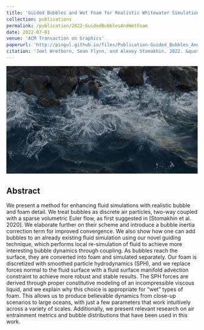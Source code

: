 ```yaml
---
title: 'Guided Bubbles and Wet Foam for Realistic Whitewater Simulation'
collection: publications
permalink: /publication/2022-GuidedBubblesAndWetFoam
date: 2022-07-01
venue: 'ACM Transaction on Graphics'
paperurl: 'http://pingul.github.io/files/Publication-Guided_Bubbles_And_Wet_Foam/Guided_Bubbles_And_Wet_Foam.pdf'
citation: 'Joel Wretborn, Sean Flynn, and Alexey Stomakhin. 2022. &quot;Guided Bubbles and Wet Foam for Realistic Whitewater Simulation.&quot; ACM Transactions on Graphics. https://doi.org/10.1145/3528223.3530059.'
---
```


![Guided Bubbles and Wet Foam for Realistic Whitewater Simulation](/files/Publication-Guided_Bubbles_And_Wet_Foam/image.jpeg)

Abstract 
--------
We present a method for enhancing fluid simulations with realistic bubble and foam detail. We treat bubbles as discrete air particles, two-way coupled with a sparse volumetric Euler flow, as first suggested in [Stomakhin et al. 2020]. We elaborate further on their scheme and introduce a bubble inertia correction term for improved convergence. We also show how one can add bubbles to an already existing fluid simulation using our novel guiding technique, which performs local re-simulation of fluid to achieve more interesting bubble dynamics through coupling. As bubbles reach the surface, they are converted into foam and simulated separately. Our foam is discretized with smoothed particle hydrodynamics (SPH), and we replace forces normal to the fluid surface with a fluid surface manifold advection constraint to achieve more robust and stable results. The SPH forces are derived through proper constitutive modeling of an incompressible viscous liquid, and we explain why this choice is appropriate for “wet” types of foam. This allows us to produce believable dynamics from close-up scenarios to large oceans, with just a few parameters that work intuitively across a variety of scales. Additionally, we present relevant research on air entrainment metrics and bubble distributions that have been used in this work.

